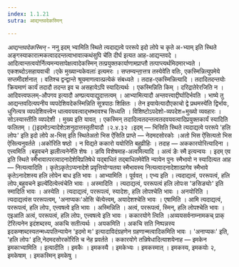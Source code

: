 ```yaml
---
index: 1.1.21
sutra: आद्यन्तवदेकस्मिन्

---
```

_आद्यन्तवदेकस्मिन्_ - ननु इदम् भ्यामिति स्थिते त्यदाद्यत्वे पररूपे इदो लोपे च कृते अ-भ्याम् इति स्थिते अङ्गस्याकारात्मकत्वाददन्तत्वाभावात्कथंसुपि चे॑ति दीर्घ इत्यत आह-आद्यन्तवदे । आदित्वान्तत्वयोर्नित्यमन्यसापेक्षत्वादेकस्मिन् तत्प्रयुक्तकार्याणामप्राप्तौ तत्पाप्त्यर्थमिदमारभ्यते ।एकशब्दोऽसहायवाची ।एके मुख्यान्यकेवलाः॑ इत्यमरः । सप्तम्यन्ता॒त्तत्र तस्येवे॑ति वतिः, एकस्मिन्नित्युपमेये सप्तमीदर्शनात् । वतिश्च द्वन्द्वान्ते श्रूयमाणत्वात्प्रत्येकं संबध्यते । तदाह-एकस्मिन्नित्यादि । तदादितदन्तयोः क्रियमाणं कार्यं तदादौ तदन्त इव च असहायेऽपि स्यादित्यर्थः । एकस्मिन्निति किम्  । दरिद्रातेरेरजिति न । आदिवत्त्वफलम्-औपगव इत्यादौ अण्प्रत्ययाद्युदात्तत्वम् । आभ्यामित्यादौ अन्तवत्त्वाद्दीर्घादिर्भवति । भाष्ये तु आद्यन्तवदित्यपनीय व्यपदेशिवदेकस्मिन्निति सूत्रपाठः शिक्षितः । तेन इयायेत्यादौएकाचो द्वे प्रथमस्ये॑ति द्विर्भावः, धुगित्यत्र व्यपदेशिवत्त्वेन धात्ववयवत्वाद्भष्भावश्च सिध्यति । विशिष्टोऽपदेशो-व्यपदेश=मुख्यो व्यवहारः । सोऽस्यास्तीति व्यपदेशी । मुख्य इति यावत् । एकस्मिन् तदादित्वतदन्तत्वतदवयवत्वादिप्रयुक्तकार्यं स्यादिति फलितम् । ()इदमोऽन्वादेशेऽशनुदात्तस्तृतीयादौ ।२.४.३२ ।इदम् — भिसिति स्थिते त्यदाद्यत्वे पररूपे 'हलि लोपः' इति इदो लोपे अ-भिस् इति स्थितेअतो भिस ऐ॑सिति प्राप्ते — नेदमदसोरकोः ।अतो भिस ऐ॑सित्यतो भिस ऐसित्यनुवर्तते ।अको॑रिति षष्ठो । न विद्यते ककारो ययोरिति बहुव्रीहिः । तदाह — अककारयोरित्यादिना । एत्त्वमिति ।बहुवचने झलीत्यनेने॑ति शेषः । ङयि विशेषमाह-अत्वमित्यादि । अत्वं ङेः स्मै इत्यन्वयः । इदम् एव इति स्थिते स्मैभावात्परत्वादनादेशेविप्रतिषेधे यद्बाधितं तद्बाधितमेवे॑ति न्यायेन पुनः स्मैभावो न स्यादित्यत आह — नित्यत्वादिति । कृतेऽकृतेऽप्यनादेशे प्रवृत्तियोग्यतया स्मैभावस्य नित्यत्वादनादेशात्प्रागेव स्मैभावे कृतेऽनादेशस्य हलि लोपेन बाध इति भावः । आभ्यामिति । पूर्ववत् । एभ्य इति । त्यदाद्यत्वं, पररूपत्वं, हलि लोपः,बहुवचने झल्ये॑दित्येत्त्वंचेति भावः । अस्मादिति । त्यदाद्यत्वं, पररूपत्वं हलि लोपःस 'ङसिङ्योः' इति स्मादिति भावः । अस्येति । त्यदाद्यत्वं, पररूपत्वं, स्यादेशः, हलि लोपश्चेति भावः । अनयोरिति । त्यदाद्यत्वंस पररूपत्वम्, 'अनाप्यकः'ओसि चे॑त्येत्त्वम्, अयादेशश्चेति भावः । एषामिति । आमि त्यदाद्यत्वं, पररूपत्वं, हलि लोपः, एत्त्वषत्वे इति भावः । अस्मिन्निति । अत्वं, पररूपत्वं, स्मिन्, हलि लोपश्चेति भावः । एइआति अत्वं, पररूपत्वं, हलि लोपः, एत्त्वषत्वे इति भावः । ककारयोगे त्विति ।अव्ययसर्वनाम्नामकच् प्राक् टे॑रित्यनेन इदंशब्दस्य, अकचि सतीत्यर्थः । अयकमिति । अकचि सति निष्पन्नस्य इदकम्शब्दस्यतन्मध्यपतिन्यायेन 'इदमो मः' इत्यादाविदंग्रहणेन ग्रहणान्मत्वादिकमिति भावः । 'अनाप्यकः' इति, 'हलि लोपः' इति,नेदमदसोरको॑रिति च नेह प्रवर्तते । ककारयोगे तन्निषेधादित्याशयेनाह — इमकेन इमकाभ्यामिति । इत्यादीति । इमकैः । इमकस्यै । इमकेभ्यः । इमकस्मात् । इमकस्य, इमकयोः २, इमकेषाम् । इमकस्मिन् इमकेषु ।